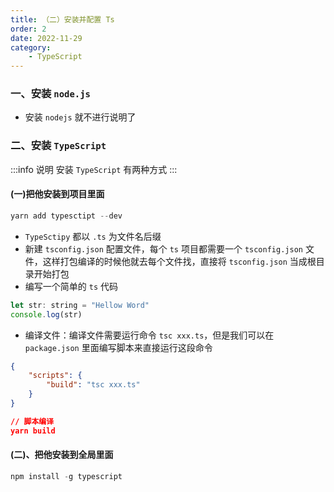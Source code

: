```yaml
---
title: （二）安装并配置 Ts
order: 2
date: 2022-11-29
category:
    - TypeScript
---
```



### 一、安装 `node.js`

- 安装 `nodejs` 就不进行说明了


### 二、安装 `TypeScript`
:::info 说明
安装 `TypeScript` 有两种方式
:::
#### (一)把他安装到项目里面
```js
yarn add typesctipt --dev
```
- `TypeSctipy` 都以 `.ts` 为文件名后缀
- 新建 `tsconfig.json` 配置文件，每个 `ts` 项目都需要一个 `tsconfig.json`  文件，这样打包编译的时候他就去每个文件找，直接将 `tsconfig.json` 当成根目录开始打包
- 编写一个简单的 `ts` 代码
```js
let str: string = "Hellow Word"
console.log(str)
```
- 编译文件：编译文件需要运行命令 `tsc xxx.ts`，但是我们可以在 `package.json` 里面编写脚本来直接运行这段命令
```json
{
    "scripts": {
        "build": "tsc xxx.ts"
    }
}

// 脚本编译
yarn build
```


#### (二)、把他安装到全局里面
```js
npm install -g typescript
```